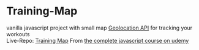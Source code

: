 # Training-Map
vanilla javascript project with small map [Geolocation API](https://developer.mozilla.org/en-US/docs/Web/API/Geolocation_API) for tracking your workouts <br />
Live-Repo: [Training Map](https://mahmoudselassy.github.io/Training-Map/)
From [the complete javascript course on udemy](https://www.udemy.com/course/the-complete-javascript-course/) <br />
